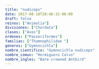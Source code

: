 ```yaml
---
title: "nudiceps"
date: 2017-08-18T20:46:32-06:00
draft: false
reinos: ["Animalia"]
divisiones: ["Chordata"]
clases: ["Aves"]
ordenes: ["Passeriformes"]
familias: ["Thamnophilidae "]
generos: ["Gymnocichla"]
nombre_cientifico: "Gymnocichla nudiceps"
nombre_comun: "Hormiguero Calvo"
nombre_ingles: "Bare-crowned Antbird"
---
```

